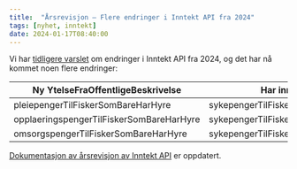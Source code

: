 ```yaml
---
title:  "Årsrevisjon – Flere endringer i Inntekt API fra 2024"
tags: [nyhet, inntekt]
date: 2024-01-17T08:40:00
---
```

Vi har [tidligere varslet](https://skatteetaten.github.io/api-dokumentasjon/nyheter-og-driftsvarsler/2023/12/15/aarsrevisjon-inntekt-2024) om endringer i Inntekt API fra 2024, og det har nå kommet noen flere endringer:

| Ny YtelseFraOffentligeBeskrivelse |	Har inngått i |	SBL |	OTP |
|---|---|---|---|
| pleiepengerTilFiskerSomBareHarHyre |	sykepengerTilFiskerSomBareHarHyre |	X	| X |
| opplaeringspengerTilFiskerSomBareHarHyre |	sykepengerTilFiskerSomBareHarHyre	| X	| X |
| omsorgspengerTilFiskerSomBareHarHyre |	sykepengerTilFiskerSomBareHarHyre	| X	| X |

[Dokumentasjon av årsrevisjon av Inntekt API](../docs/api/inntekt?tab=Årsrevisjon) er oppdatert.
